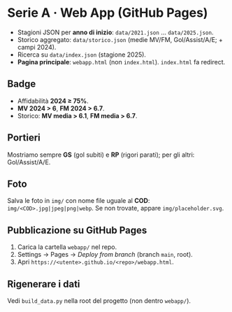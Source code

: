 # Serie A · Web App (GitHub Pages)

- Stagioni JSON per **anno di inizio**: `data/2021.json` … `data/2025.json`.
- Storico aggregato: `data/storico.json` (medie MV/FM, Gol/Assist/A/E; + campi 2024).
- Ricerca su `data/index.json` (stagione 2025).
- **Pagina principale**: `webapp.html` (non `index.html`). `index.html` fa redirect.

## Badge
- Affidabilità **2024 ≥ 75%**.
- **MV 2024 > 6**, **FM 2024 > 6.7**.
- Storico: **MV media > 6.1**, **FM media > 6.7**.

## Portieri
Mostriamo sempre **GS** (gol subiti) e **RP** (rigori parati); per gli altri: Gol/Assist/A/E.

## Foto
Salva le foto in `img/` con nome file uguale al **COD**: `img/<COD>.jpg|jpeg|png|webp`. Se non trovate, appare `img/placeholder.svg`.

## Pubblicazione su GitHub Pages
1. Carica la cartella `webapp/` nel repo.
2. Settings → Pages → *Deploy from branch* (branch `main`, root).
3. Apri `https://<utente>.github.io/<repo>/webapp.html`.

## Rigenerare i dati
Vedi `build_data.py` nella root del progetto (non dentro `webapp/`).
